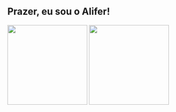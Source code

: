 ## Prazer, eu sou o Alifer!

<div>
<img height="180em" src="https://github-readme-stats.vercel.app/api?username=Aliferxy&show_icons=true"/>
<img height="180em" src="https://github-readme-stats.vercel.app/api/top-langs/?username=karanalpe&layout=compact)](https://github.com/anuraghazra/github-readme-stats"/>
</div>
